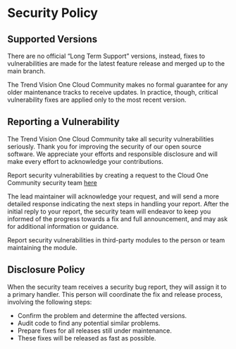 # Security Policy

## Supported Versions

There are no official “Long Term Support” versions, instead, fixes to vulnerabilities are made
for the latest feature release and merged up to the main branch.

The Trend Vision One Cloud Community makes no formal guarantee for any older maintenance tracks to receive updates.
In practice, though, critical vulnerability fixes are applied only to the most recent version.

## Reporting a Vulnerability 

The Trend Vision One Cloud Community take all security vulnerabilities seriously.
Thank you for improving the security of our open source software.
We appreciate your efforts and responsible disclosure and will
make every effort to acknowledge your contributions.

Report security vulnerabilities by creating a request to the Cloud One Community security team [here](https://github.com/trendmicro/v1-cloud-community/security/advisories/new)

The lead maintainer will acknowledge your request, and will
send a more detailed response indicating the next steps in 
handling your report. After the initial reply to your report, the security
team will endeavor to keep you informed of the progress towards a fix and
full announcement, and may ask for additional information or guidance.

Report security vulnerabilities in third-party modules to the person or 
team maintaining the module.

## Disclosure Policy

When the security team receives a security bug report, they will assign it
to a primary handler. This person will coordinate the fix and release
process, involving the following steps:

  * Confirm the problem and determine the affected versions.
  * Audit code to find any potential similar problems.
  * Prepare fixes for all releases still under maintenance.
  * These fixes will be released as fast as possible.
